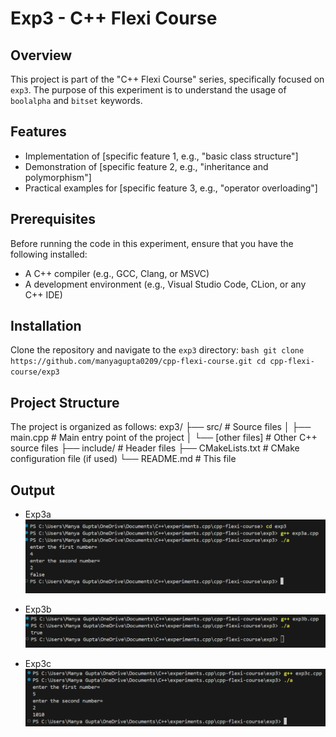 # Exp3 - C++ Flexi Course

## Overview
 This project is part of the "C++ Flexi Course" series, specifically focused on `exp3`. The purpose of this experiment is to understand the usage of `boolalpha` and `bitset` keywords.

## Features
 - Implementation of [specific feature 1, e.g., "basic class structure"]
 - Demonstration of [specific feature 2, e.g., "inheritance and polymorphism"]
 - Practical examples for [specific feature 3, e.g., "operator overloading"]

## Prerequisites
 Before running the code in this experiment, ensure that you have the following installed:
 - A C++ compiler (e.g., GCC, Clang, or MSVC)
 - A development environment (e.g., Visual Studio Code, CLion, or any C++ IDE)

## Installation
Clone the repository and navigate to the `exp3` directory:
    ```bash
    git clone https://github.com/manyagupta0209/cpp-flexi-course.git
    cd cpp-flexi-course/exp3
    ```

## Project Structure
 The project is organized as follows:
 exp3/
├── src/                   # Source files
│   ├── main.cpp           # Main entry point of the project
│   └── [other files]      # Other C++ source files
├── include/               # Header files
├── CMakeLists.txt         # CMake configuration file (if used)
└── README.md              # This file



## Output
 - Exp3a
 ![alt text](image.png)

 - Exp3b
 ![alt text](image-1.png)

 - Exp3c
 ![alt text](image-2.png)
